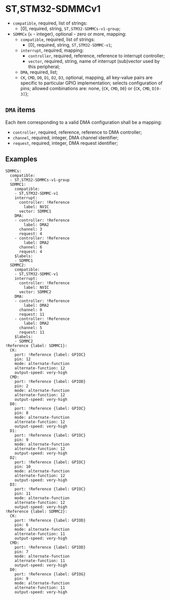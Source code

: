 ST,STM32-SDMMCv1
================

- `compatible`, required, list of strings:
  - [0], required, string, `ST,STM32-SDMMCs-v1-group`;
- `SDMMCx` (`x` - integer), optional - zero or more, mapping:
  - `compatible`, required, list of strings:
    - [0], required, string, `ST,STM32-SDMMC-v1`;
  - `interrupt`, required, mapping:
    - `controller`, required, reference, reference to interrupt controller;
    - `vector`, required, string, name of interrupt (sub)vector used by this peripheral;
  - `DMA`, required, list;
  - `CK`, `CMD`, `D0`, `D1`, `D2`, `D3`, optional, mapping, all key-value pairs are specific to particular GPIO
  implementation; selects configuration of pins; allowed combinations are: none, {`CK`, `CMD`, `D0`} or
  {`CK`, `CMD`, `D[0-3]`};

`DMA` items
-----------

Each item corresponding to a valid DMA configuration shall be a mapping:
- `controller`, required, reference, reference to DMA controller;
- `channel`, required, integer, DMA channel identifier;
- `request`, required, integer, DMA request identifier;

Examples
--------

```
SDMMCs:
  compatible:
  - ST,STM32-SDMMCs-v1-group
  SDMMC1:
    compatible:
    - ST,STM32-SDMMC-v1
    interrupt:
      controller: !Reference
        label: NVIC
      vector: SDMMC1
    DMA:
    - controller: !Reference
        label: DMA2
      channel: 3
      request: 4
    - controller: !Reference
        label: DMA2
      channel: 6
      request: 4
    $labels:
    - SDMMC1
  SDMMC2:
    compatible:
    - ST,STM32-SDMMC-v1
    interrupt:
      controller: !Reference
        label: NVIC
      vector: SDMMC2
    DMA:
    - controller: !Reference
        label: DMA2
      channel: 0
      request: 11
    - controller: !Reference
        label: DMA2
      channel: 5
      request: 11
    $labels:
    - SDMMC2
!Reference {label: SDMMC1}:
  CK:
    port: !Reference {label: GPIOC}
    pin: 12
    mode: alternate-function
    alternate-function: 12
    output-speed: very-high
  CMD:
    port: !Reference {label: GPIOD}
    pin: 2
    mode: alternate-function
    alternate-function: 12
    output-speed: very-high
  D0:
    port: !Reference {label: GPIOC}
    pin: 8
    mode: alternate-function
    alternate-function: 12
    output-speed: very-high
  D1:
    port: !Reference {label: GPIOC}
    pin: 9
    mode: alternate-function
    alternate-function: 12
    output-speed: very-high
  D2:
    port: !Reference {label: GPIOC}
    pin: 10
    mode: alternate-function
    alternate-function: 12
    output-speed: very-high
  D3:
    port: !Reference {label: GPIOC}
    pin: 11
    mode: alternate-function
    alternate-function: 12
    output-speed: very-high
!Reference {label: SDMMC2}:
  CK:
    port: !Reference {label: GPIOD}
    pin: 6
    mode: alternate-function
    alternate-function: 11
    output-speed: very-high
  CMD:
    port: !Reference {label: GPIOD}
    pin: 7
    mode: alternate-function
    alternate-function: 11
    output-speed: very-high
  D0:
    port: !Reference {label: GPIOG}
    pin: 9
    mode: alternate-function
    alternate-function: 11
    output-speed: very-high
```
